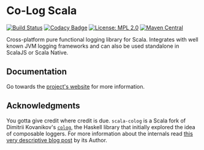 # Co-Log Scala

[![Build Status](https://travis-ci.org/alonsodomin/scala-colog.svg?branch=master)](https://travis-ci.org/alonsodomin/scala-colog)
[![Codacy Badge](https://api.codacy.com/project/badge/Grade/e06443e988904f558a08129804ae189d)](https://www.codacy.com/app/alonsodomin/scala-colog?utm_source=github.com&amp;utm_medium=referral&amp;utm_content=alonsodomin/scala-colog&amp;utm_campaign=Badge_Grade)
[![License: MPL 2.0](https://img.shields.io/badge/License-MPL%202.0-brightgreen.svg)](https://opensource.org/licenses/MPL-2.0)
[![Maven Central](https://maven-badges.herokuapp.com/maven-central/com.github.alonsodomin.colog/colog-core/badge.svg)](https://maven-badges.herokuapp.com/maven-central/com.github.alonsodomin.colog/colog-core)

Cross-platform pure functional logging library for Scala. Integrates with well known JVM logging frameworks and
 can also be used standalone in ScalaJS or Scala Native.

## Documentation

Go towards the [project's website](https://alonsodomin.github.io/scala-colog/) for more information.

## Acknowledgments

You gotta give credit where credit is due. `scala-colog` is a Scala fork of Dimitrii Kovanikov's [`colog`](https://github.com/kowainik/co-log),
the Haskell library that initially explored the idea of composable loggers. For more information about the internals
read [this very descriptive blog post](https://kowainik.github.io/posts/2018-09-25-co-log) by its Author.
